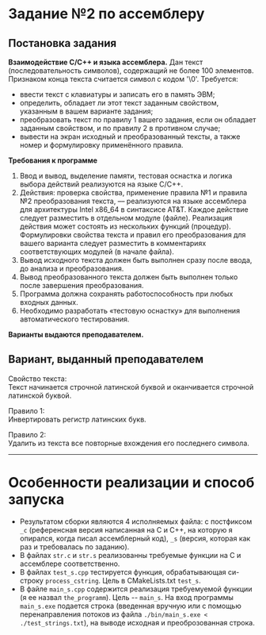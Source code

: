 # Задание №2 по ассемблеру
## Постановка задания
**Взаимодействие C/C++ и языка ассемблера.** Дан текст (последовательность символов), содержащий не более 100 элементов. Признаком конца
текста считается символ с кодом '\0'. Требуется:
* ввести текст с клавиатуры и записать его в память ЭВМ;
* определить, обладает ли этот текст заданным свойством, указанным в вашем варианте задания;
* преобразовать текст по правилу 1 вашего задания, если он обладает заданным свойством, и по правилу 2 в противном случае;
* вывести на экран исходный и преобразованный тексты, а также номер и формулировку применённого правила.  

**Требования к программе**  
1. Ввод и вывод, выделение памяти, тестовая оснастка и логика выбора действий реализуются на языке C/C++.
2. Действия: проверка свойства, применение правила №1 и правила №2 преобразования текста, –– реализуются на языке ассемблера для архитектуры Intel x86_64 в синтаксисе AT&T. Каждое действие следует разместить в отдельном модуле (файле). Реализация действия может состоять из нескольких функций (процедур). Формулировки свойства текста и правил его преобразования для вашего варианта следует разместить в комментариях соответствующих модулей (в начале файла).
3. Вывод исходного текста должен быть выполнен сразу после ввода, до анализа и преобразования.
4. Вывод преобразованного текста должен быть выполнен только после завершения преобразования.
5. Программа должна сохранять работоспособность при любых входных данных.
6. Необходимо разработать «тестовую оснастку» для выполнения автоматического тестирования.

**Варианты выдаются преподавателем.**
## Вариант, выданный преподавателем

Свойство текста:  
Текст начинается строчной латинской буквой и оканчивается строчной латинской буквой.

Правило 1:  
Инвертировать регистр латинских букв.

Правило 2:  
Удалить из текста все повторные вхождения его последнего символа.

---

# Особенности реализации и способ запуска
* Результатом сборки являются 4 исполняемых файла: с постфиксом `_c` (референсная версия написанная на C и C++, на которую я опирался, когда писал ассемблерный код), `_s` (версия, которая как раз и требовалась по заданию).
* В файлах `str.c` и `str.s` реализованны требуемые функции на C и ассемблере соответственно.
* В файлах `test_s.cpp` тестируется функция, обрабатывающая си-строку `process_cstring`. Цель в CMakeLists.txt `test_s`.
* В файле `main_s.cpp` содержится реализация требуемуемой функции (я ее назвал `the_programm`). Цель -- `main_s`. На вход программы `main_s.exe` подается строка (введенная вручную или с помощью перенаправления потоков из файла `./bin/main_s.exe < ./test_strings.txt`), на выводе исходная и преоброзованная строка.
